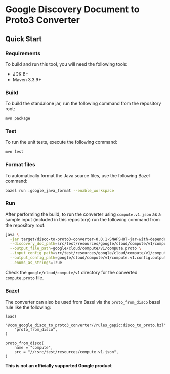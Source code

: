 # Google Discovery Document to Proto3 Converter

## Quick Start

### Requirements
To build and run this tool, you will need the following tools:
- JDK 8+
- Maven 3.3.9+

### Build
To build the standalone jar, run the following command from the repository root:
```sh
mvn package
```

### Test
To run the unit tests, execute the following command:
```sh
mvn test
```

### Format files
To automatically format the Java source files, use the following Bazel command:

```sh
bazel run :google_java_format --enable_workspace
```

### Run
After performing the build, to run the converter using `compute.v1.json` as a
sample input (included in this repository) run the following command from the
repository root:
```sh
java \
  -jar target/disco-to-proto3-converter-0.0.1-SNAPSHOT-jar-with-dependencies.jar \
  --discovery_doc_path=src/test/resources/google/cloud/compute/v1/compute.v1.json \
  --output_file_path=google/cloud/compute/v1/compute.proto \
  --input_config_path=src/test/resources/google/cloud/compute/v1/compute.v1.config.input.json \
  --output_config_path=google/cloud/compute/v1/compute.v1.config.output.json \
  --enums_as_strings=True
```

Check the `google/cloud/compute/v1` directory for the converted `compute.proto`
file.

### Bazel
The converter can also be used from Bazel via the `proto_from_disco` bazel rule
like the following:

```bzl
load(
    "@com_google_disco_to_proto3_converter//rules_gapic:disco_to_proto.bzl",
    "proto_from_disco",
)

proto_from_disco(
    name = "compute",
    src = "//:src/test/resources/compute.v1.json",
)
```

**This is not an officially supported Google product**
